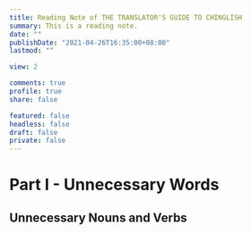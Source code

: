 ```yaml
---
title: Reading Note of THE TRANSLATOR'S GUIDE TO CHINGLISH
summary: This is a reading note.
date: ""
publishDate: "2021-04-26T16:35:00+08:00"
lastmod: ""

view: 2

comments: true
profile: true
share: false

featured: false
headless: false
draft: false
private: false
---
```

# Part I - Unnecessary Words

## Unnecessary Nouns and Verbs 